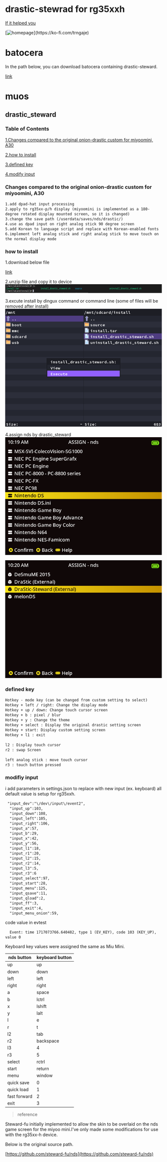 # drastic-stewrad for rg35xxh



[If it helped you](https://ko-fi.com/trngaje)

[![homepage](https://storage.ko-fi.com/cdn/brandasset/kofi_s_tag_white.png?)](https://ko-fi.com/trngaje)

# batocera

In the path below, you can download batocera containing drastic-steward.

[link](https://github.com/trngaje/rg35xxh_binary/releases/tag/240601)

# muos

## drastic_steward

### Table of Contents
[1.Changes compared to the original onion-drastic custom for miyoomini, A30](#Changes-compared-to-the-original-onion-drastic-custom-for-miyoomini,-A30)

[2.how to install](#how-to-install)

[3.defined key](#defined-key)

[4.modify input](#modifiy-input)

### Changes compared to the original onion-drastic custom for miyoomini, A30

    1.add dpad-hat input processing
    2.apply to rg35xx-p/h display (miyoomini is implemented as a 180-degree rotated display mounted screen, so it is changed)
    3.change the save path (/userdata/saves/nds/drastic/)
    4.use as dpad input on right analog stick 90 degree screen
    5.add Korean to language script and replace with Korean-enabled fonts
    6.implement left analog stick and right analog stick to move touch on the normal display mode

### how to install

1.download below file

[link](https://github.com/trngaje/rg35xxh_binary/releases/download/240601/install.tar.gz)

2.unzip file and copy it to device
![](images/files.png)

3.excute install by dingux command or command line
(some of files will be removed after install)
![](images/install2.png)

4.assign nds by drastic_steward
![](images/assign1.png)

![](images/assign2.png)

### defined key

    Hotkey - mode key (can be changed from custom setting to select)
    Hotkey + left / right: Change the display mode
    Hotkey + up / down: Change touch cursor screen
    Hotkey + b : pixel / blur
    Hotkey + y : Change the theme
    Hotkey + select : Display the original drastic setting screen
    Hotkey + start: Display custom setting screen
    Hotkey + l1 : exit

    l2 : Display touch cursor
    r2 : swap Screen

    left analog stick : move touch cursor
    r3 : touch button pressed

### modifiy input

i add parameters in settings.json to replace with new input (ex. keyboard)
all default value is setup for rg35xxh.

     "input_dev":"\/dev\/input\/event2",
      "input_up":103,
      "input_down":108,
      "input_left":105,
      "input_right":106,
      "input_a":57,
      "input_b":29,
      "input_x":42,
      "input_y":56,
      "input_l1":18,
      "input_r1":20,
      "input_l2":15,
      "input_r2":14,
      "input_l3":5,
      "input_r3":6    
      "input_select":97,
      "input_start":28,
      "input_menu":125,
      "input_qsave":11,
      "input_qload":2,
      "input_ff":3,
      "input_exit":4,
      "input_menu_onion":59,


code value in evtest

      Event: time 1717073766.640482, type 1 (EV_KEY), code 103 (KEY_UP), value 0

Keyboard key values were assigned the same as Miu Mini.

nds button | keyboard button
------ | ---------------------
up | up
down | down
left | left
right | right
a | space
b | lctrl
x | lshift
y | lalt
l | e
r | t
l2 | tab
r2 | backspace
l3 | 4
r3 | 5
select | rctrl
start | return
menu | window
quick save | 0
quick load | 1
fast forward | 2
exit | 3



> reference

Steward-fu initially implemented to allow the skin to be overlaid on the nds game screen for the miyoo mini.I've only made some modifications for use with the rg35xx-h device.

Below is the original source path.

[https://github.com/steward-fu/nds](https://github.com/steward-fu/nds)
